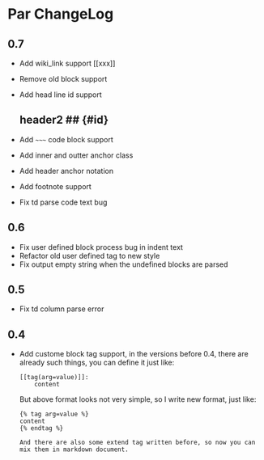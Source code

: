 Par ChangeLog
===============

0.7
---------

* Add wiki_link support [[xxx]]
* Remove old block support
* Add head line id support

    ## header2 ## {#id}
    
* Add `~~~` code block support
* Add inner and outter anchor class
* Add header anchor notation 
* Add footnote support
* Fix td parse code text bug 

0.6
---------

* Fix user defined block process bug in indent text
* Refactor old user defined tag to new style
* Fix output empty string when the undefined blocks are parsed 

0.5
---------

* Fix td column parse error

0.4
---------

* Add custome block tag support, in the versions before 0.4, there are already such things, you 
  can define it just like:

    ```
    [[tag(arg=value)]]:
        content
    ```

  But above format looks not very simple, so I write new format, just like:

    ```
    {% tag arg=value %}
    content
    {% endtag %}

  And there are also some extend tag written before, so now you can mix them in markdown document.